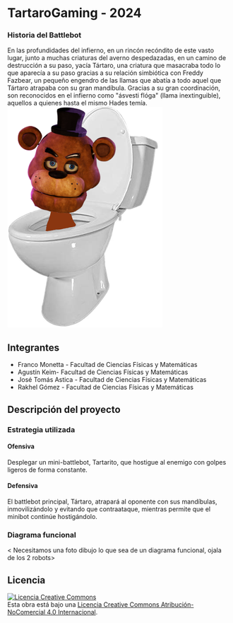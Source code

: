 # TartaroGaming - 2024


### Historia del Battlebot
En las profundidades del infierno, en un rincón recóndito de este vasto lugar, junto a muchas criaturas del averno despedazadas, en un camino de destrucción a su paso, yacía Tártaro, una criatura que masacraba todo lo que aparecía a su paso gracias a su relación simbiótica con Freddy Fazbear, un pequeño engendro de las llamas que abatía a todo aquel que Tártaro atrapaba con su gran mandíbula. Gracias a su gran coordinación, son reconocidos en el infierno como "ásvesti flóga" (llama inextinguible), aquellos a quienes hasta el mismo Hades temía.
  <dejare una foto de prueba por mientras.>
![Robot](/Multimedia/skibirobot.png)

## Integrantes
- Franco Monetta - Facultad de Ciencias Físicas y Matemáticas 
- Agustín Keim- Facultad de Ciencias Físicas y Matemáticas
- José Tomás Astica - Facultad de Ciencias Físicas y Matemáticas
- Rakhel Gómez - Facultad de Ciencias Físicas y Matemáticas


## Descripción del proyecto
  
### Estrategia utilizada
  
#### Ofensiva
Desplegar un mini-battlebot, Tartarito, que hostigue al enemigo con golpes ligeros de forma constante.

#### Defensiva
El battlebot principal, Tártaro, atrapará al oponente con sus mandíbulas, inmovilizándolo y evitando que contraataque, mientras permite que el minibot continúe hostigándolo.

### Diagrama funcional
< Necesitamos una foto dibujo lo que sea de un diagrama funcional, ojala de los 2 robots>

## Licencia
<a rel="license" href="http://creativecommons.org/licenses/by-nc/4.0/"><img alt="Licencia Creative Commons" style="border-width:0" src="https://i.creativecommons.org/l/by-nc/4.0/88x31.png" /></a><br />Esta obra está bajo una <a rel="license" href="http://creativecommons.org/licenses/by-nc/4.0/">Licencia Creative Commons Atribución-NoComercial 4.0 Internacional</a>.
